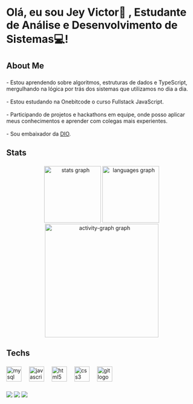 # Olá, eu sou Jey Victor👋 , Estudante de Análise e Desenvolvimento de Sistemas💻!

<h2 align="left">About Me</h2>

###

<p align="left">- Estou aprendendo sobre algoritmos, estruturas de dados e TypeScript, mergulhando na lógica por trás dos sistemas que utilizamos no dia a dia.<br><br>- Estou estudando na Onebitcode o curso Fullstack JavaScript.<br><br>- Participando de projetos e hackathons em equipe, onde posso aplicar meus conhecimentos e aprender com colegas mais experientes.<br><br>- Sou embaixador da <a href="https://web.dio.me/home" target="_blank" >DIO</a>.</p>

###

<h2 align="left">Stats</h2>

###

<div align="center">
  <img src="https://github-readme-stats.vercel.app/api?username=JeyVictor-Dev
&hide_title=false&hide_rank=false&show_icons=true&include_all_commits=true&count_private=true&disable_animations=false&theme=github_dark&locale=en&hide_border=false&order=1" height="150" alt="stats graph"  />
  <img src="https://github-readme-stats.vercel.app/api/top-langs?username=JeyVictor-Dev
&locale=en&hide_title=false&layout=compact&card_width=320&langs_count=5&theme=github_dark&hide_border=false&order=2" height="150" alt="languages graph"  />
  <img src="https://github-readme-activity-graph.vercel.app/graph?username=josefelipegerez&radius=16&theme=github-dark&area=true&order=5" height="300" alt="activity-graph graph"  />
</div>


###

<h2 align="left">Techs</h2>

###

<div align="left">
  <img src="https://cdn.jsdelivr.net/gh/devicons/devicon/icons/mysql/mysql-original.svg" height="40" alt="mysql logo"  />
  <img width="12" />
  <img src="https://cdn.jsdelivr.net/gh/devicons/devicon/icons/javascript/javascript-original.svg" height="40" alt="javascript logo"  />
  <img width="12" />
  <img src="https://cdn.jsdelivr.net/gh/devicons/devicon/icons/html5/html5-original.svg" height="40" alt="html5 logo"  />
  <img width="12" />
  <img src="https://cdn.jsdelivr.net/gh/devicons/devicon/icons/css3/css3-original.svg" height="40" alt="css3 logo"  />
  <img width="12" />
  <img src="https://cdn.jsdelivr.net/gh/devicons/devicon/icons/git/git-original.svg" height="40" alt="git logo"  />
  <img width="12" />
</div>

###

<div> 
  <a href="https://www.instagram.com/weeb.jvzin/" target="_blank"><img src="https://img.shields.io/badge/-Instagram-%23E4405F?style=for-the-badge&logo=instagram&logoColor=white" target="_blank"></a>
  <a href = "mailto:jeyjeyvictor@gmail.com"><img src="https://img.shields.io/badge/-Gmail-%23333?style=for-the-badge&logo=gmail&logoColor=white" target="_blank"></a>
  <a href="https://www.linkedin.com/in/jey-victor-malta-mate%C3%B3-dos-santos-1a9444301/" target="_blank"><img src="https://img.shields.io/badge/-LinkedIn-%230077B5?style=for-the-badge&logo=linkedin&logoColor=white" target="_blank"></a> 
  
</div>
